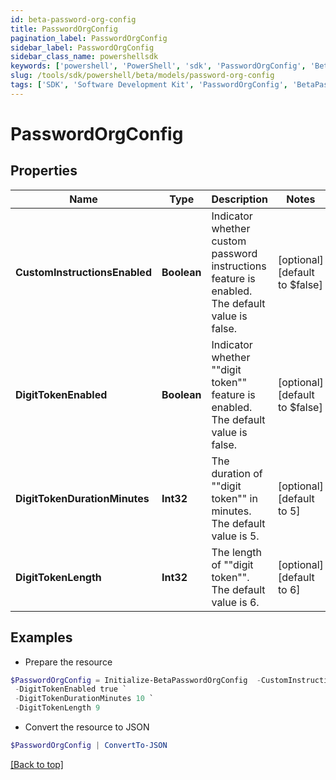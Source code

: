 ```yaml
---
id: beta-password-org-config
title: PasswordOrgConfig
pagination_label: PasswordOrgConfig
sidebar_label: PasswordOrgConfig
sidebar_class_name: powershellsdk
keywords: ['powershell', 'PowerShell', 'sdk', 'PasswordOrgConfig', 'BetaPasswordOrgConfig'] 
slug: /tools/sdk/powershell/beta/models/password-org-config
tags: ['SDK', 'Software Development Kit', 'PasswordOrgConfig', 'BetaPasswordOrgConfig']
---
```



# PasswordOrgConfig

## Properties

Name | Type | Description | Notes
------------ | ------------- | ------------- | -------------
**CustomInstructionsEnabled** | **Boolean** | Indicator whether custom password instructions feature is enabled. The default value is false. | [optional] [default to $false]
**DigitTokenEnabled** | **Boolean** | Indicator whether ""digit token"" feature is enabled. The default value is false. | [optional] [default to $false]
**DigitTokenDurationMinutes** | **Int32** | The duration of ""digit token"" in minutes. The default value is 5. | [optional] [default to 5]
**DigitTokenLength** | **Int32** | The length of ""digit token"". The default value is 6. | [optional] [default to 6]

## Examples

- Prepare the resource
```powershell
$PasswordOrgConfig = Initialize-BetaPasswordOrgConfig  -CustomInstructionsEnabled true `
 -DigitTokenEnabled true `
 -DigitTokenDurationMinutes 10 `
 -DigitTokenLength 9
```

- Convert the resource to JSON
```powershell
$PasswordOrgConfig | ConvertTo-JSON
```


[[Back to top]](#) 

